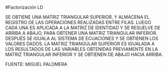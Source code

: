 #Factorización LD

SE OBTIENE UNA MATRIZ TRIANGULAR SUPERIOR, Y ALMACENA EL REGISTRO DE LAS OPERACIONES REALIZADAS ENTRE FILAS. LUEGO CADA UNA ES APLICADA A LA MATRIZ DE IDENTIDAD Y SE RESUELVE DE ARRIBA A ABAJO, PARA OBTENER UNA MATRIZ TRIANGULAR INFERIOR. DESPUÉS SE IGUALA AL SISTEMA DE ECUACIONES Y SE OBTIENEN LOS VALORES DADOS. LA MATRIZ TRIANGULAR SUPERIOR ES IGUALADA A LOS RESULTADOS DE LAS VARIABLES OBTENIDAS PREVIAMENTE EN LA MATRIZ TRIANGULAR INFERIOR Y SE OBTIENEN DE ABAJO HACIA ARRIBA.

FUENTE: MIGUEL PALOMERA
